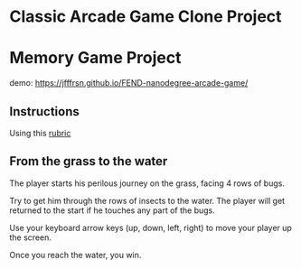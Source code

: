 # Classic Arcade Game Clone Project

# Memory Game Project

demo: https://jfffrsn.github.io/FEND-nanodegree-arcade-game/

## Instructions

Using this [rubric](https://review.udacity.com/#!/rubrics/15/view)

## From the grass to the water

The player starts his perilous journey on the grass, facing 4 rows of bugs. 

Try to get him through the rows of insects to the water. The player will get returned to the start if he touches any part of the bugs.

Use your keyboard arrow keys (up, down, left, right) to move your player up the screen. 

Once you reach the water, you win.

